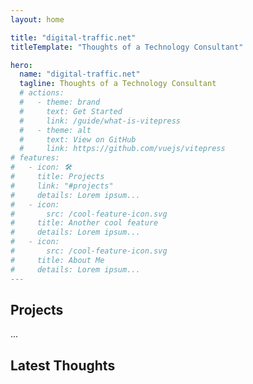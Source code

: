 ```yaml
---
layout: home

title: "digital-traffic.net"
titleTemplate: "Thoughts of a Technology Consultant"

hero:
  name: "digital-traffic.net"
  tagline: Thoughts of a Technology Consultant
  # actions:
  #   - theme: brand
  #     text: Get Started
  #     link: /guide/what-is-vitepress
  #   - theme: alt
  #     text: View on GitHub
  #     link: https://github.com/vuejs/vitepress
# features:
#   - icon: 🛠️
#     title: Projects
#     link: "#projects"
#     details: Lorem ipsum...
#   - icon:
#       src: /cool-feature-icon.svg
#     title: Another cool feature
#     details: Lorem ipsum...
#   - icon:
#       src: /cool-feature-icon.svg
#     title: About Me
#     details: Lorem ipsum...
---
```

## Projects
...
## Latest Thoughts
<Posts :level="3"/>
